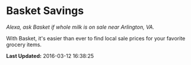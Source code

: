 # Basket Savings
*Alexa, ask Basket if whole milk is on sale near Arlington, VA.*

With Basket, it's easier than ever to find local sale prices for your favorite grocery items.

**Last Updated:** 2016-03-12 16:38:25